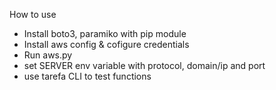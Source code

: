 How to use
- Install boto3, paramiko with pip module
- Install aws config & cofigure credentials
- Run aws.py
- set SERVER env variable with protocol, domain/ip and port 
- use tarefa CLI to test functions